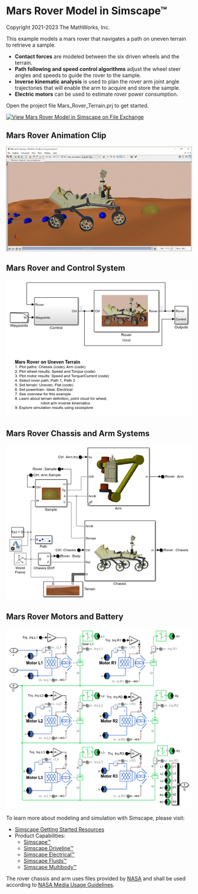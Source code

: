 # **Mars Rover Model in Simscape&trade;**
Copyright 2021-2023 The MathWorks, Inc.

This example models a mars rover that navigates a path on uneven terrain 
to retrieve a sample.  
* **Contact forces** are modeled between the six driven wheels and the terrain. 
* **Path following and speed control algorithms** adjust the wheel steer angles 
  and speeds to guide the rover to the sample.
* **Inverse kinematic analysis** is used to plan the rover arm joint angle
  trajectories that will enable the arm to acquire and store the sample.
* **Electric motors** can be used to estimate rover power consumption.


Open the project file Mars_Rover_Terrain.prj to get started.

[![View Mars Rover Model in Simscape on File Exchange](https://www.mathworks.com/matlabcentral/images/matlab-file-exchange.svg)](https://www.mathworks.com/matlabcentral/fileexchange/105700-mars-rover-model-in-simscape)

## **Mars Rover Animation Clip**
![](Images/mars_rover_terrain_sideview_clip.gif)

## **Mars Rover and Control System**
![](Overview/html/mars_rover_terrain_01.png)

## **Mars Rover Chassis and Arm Systems**
![](Overview/html/mars_rover_terrain_02.png)

## **Mars Rover Motors and Battery**
![](Overview/html/mars_rover_terrain_14.png)

To learn more about modeling and simulation with Simscape, please visit:
* [Simscape Getting Started Resources](https://www.mathworks.com/solutions/physical-modeling/resources.html)
* Product Capabilities:
   * [Simscape&trade;](https://www.mathworks.com/products/simscape.html)
   * [Simscape Driveline&trade;](https://www.mathworks.com/products/simscape-driveline.html)
   * [Simscape Electrical&trade;](https://www.mathworks.com/products/simscape-electrical.html)
   * [Simscape Fluids&trade;](https://www.mathworks.com/products/simscape-fluids.html)
   * [Simscape Multibody&trade;](https://www.mathworks.com/products/simscape-multibody.html)

The rover chassis and arm uses files provided by 
[NASA](https://nasa3d.arc.nasa.gov/detail/M2020-Model-Rover-STLs512020) and
shall be used according to [NASA Media Usage Guidelines](https://www.nasa.gov/multimedia/guidelines/index.html). 
